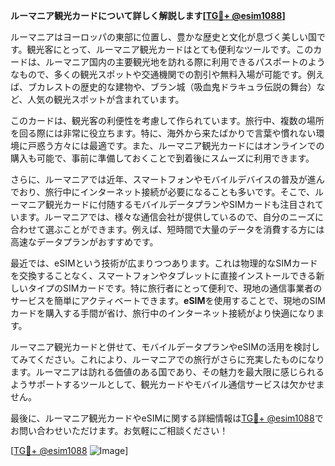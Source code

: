 **ルーマニア観光カードについて詳しく解説します[[TG💪+ @esim1088](https://t.me/s/esim1088)]**

ルーマニアはヨーロッパの東部に位置し、豊かな歴史と文化が息づく美しい国です。観光客にとって、ルーマニア観光カードはとても便利なツールです。このカードは、ルーマニア国内の主要観光地を訪れる際に利用できるパスポートのようなもので、多くの観光スポットや交通機関での割引や無料入場が可能です。例えば、ブカレストの歴史的な建物や、ブラン城（吸血鬼ドラキュラ伝説の舞台）など、人気の観光スポットが含まれています。

このカードは、観光客の利便性を考慮して作られています。旅行中、複数の場所を回る際には非常に役立ちます。特に、海外から来たばかりで言葉や慣れない環境に戸惑う方々には最適です。また、ルーマニア観光カードにはオンラインでの購入も可能で、事前に準備しておくことで到着後にスムーズに利用できます。

さらに、ルーマニアでは近年、スマートフォンやモバイルデバイスの普及が進んでおり、旅行中にインターネット接続が必要になることも多いです。そこで、ルーマニア観光カードに付随するモバイルデータプランやSIMカードも注目されています。ルーマニアでは、様々な通信会社が提供しているので、自分のニーズに合わせて選ぶことができます。例えば、短時間で大量のデータを消費する方には高速なデータプランがおすすめです。

最近では、eSIMという技術が広まりつつあります。これは物理的なSIMカードを交換することなく、スマートフォンやタブレットに直接インストールできる新しいタイプのSIMカードです。特に旅行者にとって便利で、現地の通信事業者のサービスを簡単にアクティベートできます。**eSIM**を使用することで、現地のSIMカードを購入する手間が省け、旅行中のインターネット接続がより快適になります。

ルーマニア観光カードと併せて、モバイルデータプランやeSIMの活用を検討してみてください。これにより、ルーマニアでの旅行がさらに充実したものになります。ルーマニアは訪れる価値のある国であり、その魅力を最大限に感じられるようサポートするツールとして、観光カードやモバイル通信サービスは欠かせません。

最後に、ルーマニア観光カードやeSIMに関する詳細情報は[TG💪+ @esim1088](https://t.me/s/esim1088)でお問い合わせいただけます。お気軽にご相談ください！

[[TG💪+ @esim1088](https://t.me/s/esim1088) ![Image](https://i.postimg.cc/Y0z9fWf4/image.png)]